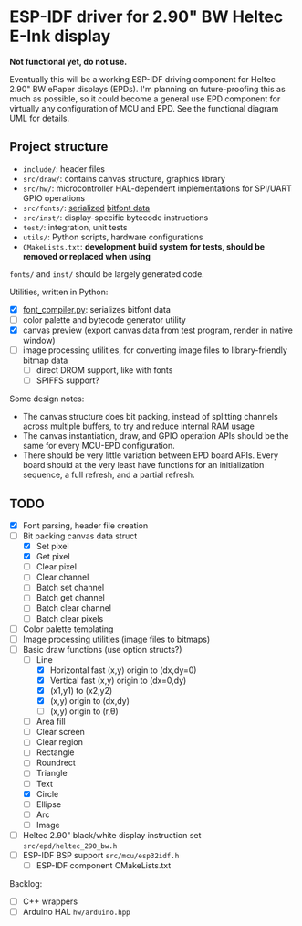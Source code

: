 # ESP-IDF driver for 2.90" BW Heltec E-Ink display

**Not functional yet, do not use.**

Eventually this will be a working ESP-IDF driving component for Heltec 2.90" BW
ePaper displays (EPDs). I'm planning on future-proofing this as much as
possible, so it could become a general use EPD component for virtually any
configuration of MCU and EPD. See the functional diagram UML for details.

## Project structure

- `include/`: header files
- `src/draw/`: contains canvas structure, graphics library
- `src/hw/`: microcontroller HAL-dependent implementations for SPI/UART GPIO
  operations
- `src/fonts/`: [serialized](font_compiler.py) [bitfont data](https://github.com/robhagemans/hoard-of-bitfonts)
- `src/inst/`: display-specific bytecode instructions
- `test/`: integration, unit tests
- `utils/`: Python scripts, hardware configurations
- `CMakeLists.txt`: **development build system for tests, should be removed or
  replaced when using**

`fonts/` and `inst/` should be largely generated code.

Utilities, written in Python:

- [x] [font_compiler.py](font_compiler.py): serializes bitfont data
- [ ] color palette and bytecode generator utility
- [x] canvas preview (export canvas data from test program, render in native
      window)
- [ ] image processing utilities, for converting image files to library-friendly
      bitmap data
  - [ ] direct DROM support, like with fonts
  - [ ] SPIFFS support?

Some design notes:

- The canvas structure does bit packing, instead of splitting channels across
  multiple buffers, to try and reduce internal RAM usage
- The canvas instantiation, draw, and GPIO operation APIs should be the same for
  every MCU-EPD configuration.
- There should be very little variation between EPD board APIs. Every board
  should at the very least have functions for an initialization sequence, a full
  refresh, and a partial refresh.

## TODO
- [x] Font parsing, header file creation
- [ ] Bit packing canvas data struct
  - [x] Set pixel
  - [x] Get pixel
  - [ ] Clear pixel
  - [ ] Clear channel
  - [ ] Batch set channel
  - [ ] Batch get channel
  - [ ] Batch clear channel
  - [ ] Batch clear pixels
- [ ] Color palette templating
- [ ] Image processing utilities (image files to bitmaps)
- [ ] Basic draw functions (use option structs?)
  - [ ] Line
    - [x] Horizontal fast (x,y) origin to (dx,dy=0)
    - [x] Vertical fast (x,y) origin to (dx=0,dy)
    - [x] (x1,y1) to (x2,y2)
    - [x] (x,y) origin to (dx,dy)
    - [ ] (x,y) origin to (r,θ)
  - [ ] Area fill
  - [ ] Clear screen
  - [ ] Clear region
  - [ ] Rectangle
  - [ ] Roundrect
  - [ ] Triangle
  - [ ] Text
  - [x] Circle
  - [ ] Ellipse
  - [ ] Arc
  - [ ] Image
- [ ] Heltec 2.90" black/white display instruction set `src/epd/heltec_290_bw.h`
- [ ] ESP-IDF BSP support `src/mcu/esp32idf.h`
  - [ ] ESP-IDF component CMakeLists.txt

Backlog:
- [ ] C++ wrappers
- [ ] Arduino HAL `hw/arduino.hpp`
